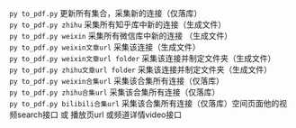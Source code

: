 
`py to_pdf.py` 更新所有集合，采集新的连接（仅落库）   
`py to_pdf.py zhihu` 采集所有知乎库中新的连接（生成文件）   
`py to_pdf.py weixin` 采集所有微信库中新的连接 （生成文件）  
`py to_pdf.py weixin文章url` 采集该连接（生成文件）   
`py to_pdf.py weixin文章url folder` 采集该连接并制定文件夹（生成文件）   
`py to_pdf.py zhihu文章url folder` 采集该连接并制定文件夹（生成文件）   
`py to_pdf.py weixin合集url` 采集该合集所有连接（仅落库）   
`py to_pdf.py zhihu合集url` 采集该合集所有连接（仅落库）   
`py to_pdf.py bilibili合集url` 采集该合集所有连接（仅落库）空间页面他的视频search接口 或 播放页url 或频道详情video接口  